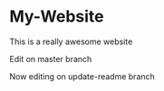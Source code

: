 # My-Website

This is a really awesome website

Edit on master branch

Now editing on update-readme branch
